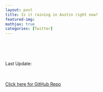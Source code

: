 ```yaml
---
layout: post
title: Is it raining in Austin right now?
featured-img:
mathjax: true
categories: [Twitter]
---
```


<html>
<head>
</head>

<body>

  <object type="text/html" id="var_text" data="https://storage.googleapis.com/is-it-raining/isitraining.html" width=100% style="overflow:auto"></object>
  <br><br><br>
  <p id="update_statement">Last Update: </p>
  <object type="text/html" id="var_text2" data="https://storage.googleapis.com/is-it-raining/update_date.txt" height="40" width="225"></object>

  <br><br>
  <a href="https://github.com/conorbarryhoke/is_it_raining">Click here for GitHub Repo</a>



</body>
</html>
